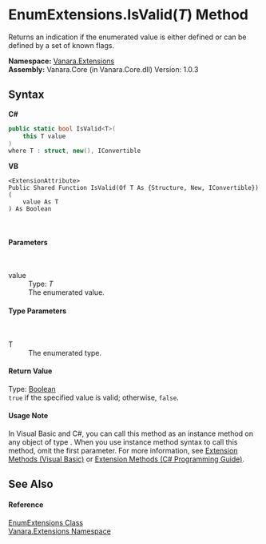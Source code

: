 # EnumExtensions.IsValid(*T*) Method 
 

Returns an indication if the enumerated value is either defined or can be defined by a set of known flags.

**Namespace:**&nbsp;<a href="9abe54ff-18ce-e333-beed-30e855655381">Vanara.Extensions</a><br />**Assembly:**&nbsp;Vanara.Core (in Vanara.Core.dll) Version: 1.0.3

## Syntax

**C#**<br />
``` C#
public static bool IsValid<T>(
	this T value
)
where T : struct, new(), IConvertible

```

**VB**<br />
``` VB
<ExtensionAttribute>
Public Shared Function IsValid(Of T As {Structure, New, IConvertible}) ( 
	value As T
) As Boolean
```

<br />

#### Parameters
&nbsp;<dl><dt>value</dt><dd>Type: *T*<br />The enumerated value.</dd></dl>

#### Type Parameters
&nbsp;<dl><dt>T</dt><dd>The enumerated type.</dd></dl>

#### Return Value
Type: <a href="http://msdn2.microsoft.com/en-us/library/a28wyd50" target="_blank">Boolean</a><br />`true` if the specified value is valid; otherwise, `false`.

#### Usage Note
In Visual Basic and C#, you can call this method as an instance method on any object of type . When you use instance method syntax to call this method, omit the first parameter. For more information, see <a href="http://msdn.microsoft.com/en-us/library/bb384936.aspx">Extension Methods (Visual Basic)</a> or <a href="http://msdn.microsoft.com/en-us/library/bb383977.aspx">Extension Methods (C# Programming Guide)</a>.

## See Also


#### Reference
<a href="42c3c3f8-1676-a911-01bf-74e8ddc5f4bc">EnumExtensions Class</a><br /><a href="9abe54ff-18ce-e333-beed-30e855655381">Vanara.Extensions Namespace</a><br />